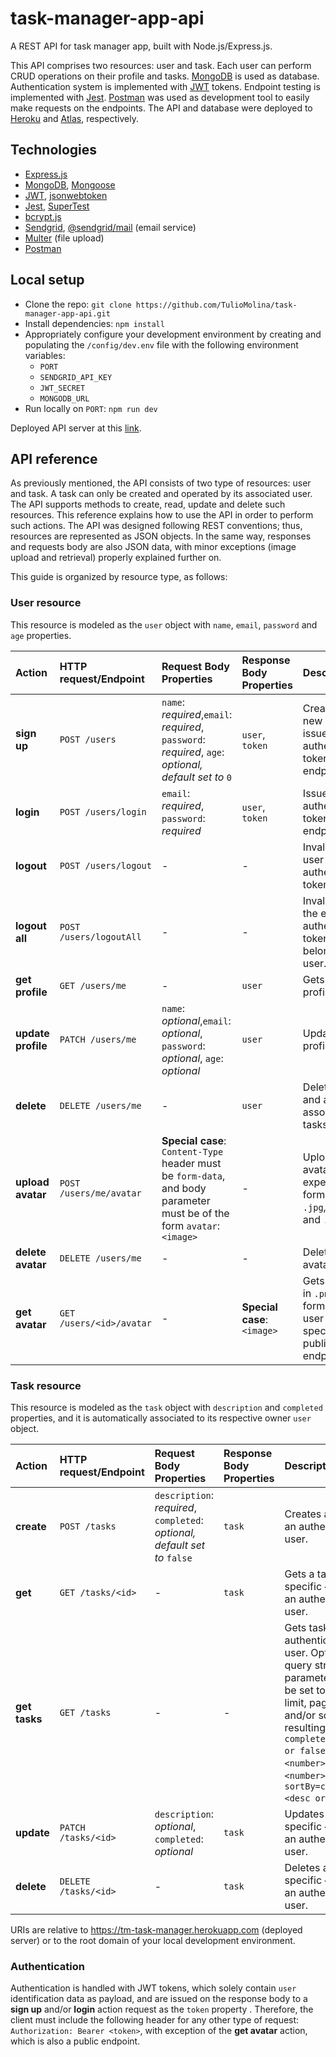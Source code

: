 # task-manager-app-api

A REST API for task manager app, built with Node.js/Express.js.

This API comprises two resources: user and task. Each user can perform CRUD operations on their profile and tasks. [MongoDB](https://www.mongodb.com/) is used as database. Authentication system is implemented with [JWT](https://jwt.io/) tokens. Endpoint testing is implemented with [Jest](https://jestjs.io/). [Postman](https://www.postman.com/) was used as development tool to easily make requests on the endpoints. The API and database were deployed to [Heroku](https://devcenter.heroku.com/) and [Atlas](https://www.mongodb.com/cloud/atlas), respectively.

## Technologies
- [Express.js](https://expressjs.com/)
- [MongoDB](https://www.mongodb.com/), [Mongoose](https://mongoosejs.com/)
- [JWT](https://jwt.io/), [jsonwebtoken](https://www.npmjs.com/package/jsonwebtoken)
- [Jest](https://jestjs.io/), [SuperTest](https://www.npmjs.com/package/supertest)
- [bcrypt.js](https://www.npmjs.com/package/bcryptjs)
- [Sendgrid](https://www.npmjs.com/package/@sendgrid/mail), [@sendgrid/mail](https://www.npmjs.com/package/@sendgrid/mail) (email service) 
- [Multer](https://www.npmjs.com/package/multer) (file upload)
- [Postman](https://www.postman.com/)

## Local setup
- Clone the repo: `git clone https://github.com/TulioMolina/task-manager-app-api.git`
- Install dependencies: `npm install`
- Appropriately configure your development environment by creating and populating the `/config/dev.env` file with the following environment variables:
  - `PORT`
  - `SENDGRID_API_KEY`
  - `JWT_SECRET`
  - `MONGODB_URL`
- Run locally on `PORT`: `npm run dev`

Deployed API server at this [link](https://tm-task-manager.herokuapp.com).

## API reference
As previously mentioned, the API consists of two type of resources: user and task. A task can only be created and operated by its associated user. The API supports methods to create, read, update and delete such resources. This reference explains how to use the API in order to perform such actions. The API was designed following REST conventions; thus, resources are represented as JSON objects. In the same way, responses and requests body are also JSON data, with minor exceptions (image upload and retrieval) properly explained further on.

This guide is organized by resource type, as follows:

### User resource
This resource is modeled as the `user` object with `name`, `email`, `password` and `age` properties.

| Action                | HTTP request/Endpoint             | Request Body Properties               | Response Body Properties  | Description
| :---                  |     :---                          |          :---                         | :---                      | :---
| **sign up** | `POST /users` | `name`: *required*,`email`: *required*, `password`: *required*, `age`: *optional, default set to* `0` | `user`, `token` | Creates a new user and issues user authentication token, public endpoint.
| **login** | `POST /users/login` | `email`: *required*, `password`: *required* | `user`, `token` | Issues user authentication token, public endpoint.
| **logout** | `POST /users/logout` | - | - | Invalidates user authentication token.
| **logout all** | `POST /users/logoutAll` | - | - | Invalidates all the existing authentication tokens that belong to a user.
| **get profile** | `GET /users/me` | - | `user` | Gets user profile.
| **update profile** | `PATCH /users/me` | `name`: *optional*,`email`: *optional*, `password`: *optional*, `age`: *optional* | `user` | Updates user profile.
| **delete** | `DELETE /users/me` | - | `user` | Deletes user and all their associated tasks.
| **upload avatar** | `POST /users/me/avatar` | **Special case**: `Content-Type` header must be `form-data`, and body parameter must be of the form `avatar`: `<image>` | - | Uploads user avatar, expected file formats are `.jpg`, `.jpeg` and `.png`.
| **delete avatar** | `DELETE /users/me` | - | - | Deletes user avatar.
| **get avatar** | `GET /users/<id>/avatar` | - | **Special case**: `<image>` | Gets avatar, in `.png` format, of a user with specific `<id>`, public endpoint.

### Task resource
This resource is modeled as the `task` object with `description` and `completed` properties, and it is automatically associated to its respective owner `user` object.

| Action                | HTTP request/Endpoint             | Request Body Properties               | Response Body Properties  | Description
| :---                  |     :---                          |          :---                         | :---                      | :---
| **create** | `POST /tasks` | `description`: *required*, `completed`: *optional, default set to* `false` | `task` | Creates a task for an authenticated user.
| **get** | `GET /tasks/<id>` | - | `task` | Gets a task of specific `<id>` for an authenticated user.
| **get tasks** | `GET /tasks` | - | - | Gets tasks for an authenticated user. Optional query string parameters can be set to filter, limit, paginate and/or sort the resulting tasks: `completed=<true or false>`; `limit=<number>`; `skip=<number>`; `sortBy=createdAt:<desc or asc>`.    
| **update** | `PATCH /tasks/<id>` | `description`: *optional*, `completed`: *optional* | `task` | Updates a task of specific `<id>` for an authenticated user.
| **delete** | `DELETE /tasks/<id>` | - | `task` | Deletes a task of specific `<id>` for an authenticated user.

URIs are relative to https://tm-task-manager.herokuapp.com (deployed server) or to the root domain of your local development environment.

### Authentication
Authentication is handled with JWT tokens, which solely contain `user` identification data as payload, and are issued on the response body to a **sign up** and/or **login** action request as the `token` property . Therefore, the client must include the following header for any other type of request: `Authorization: Bearer <token>`, with exception of the **get avatar** action, which is also a public endpoint.

